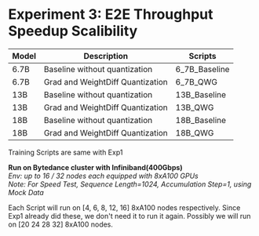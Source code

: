 # Experiment 3: E2E Throughput Speedup Scalibility

| Model | Description | Scripts |
| ----------- | ----------- | ----------- |
| 6.7B | Baseline without quantization | 6_7B_Baseline |
| 6.7B | Grad and WeightDiff Quantization | 6_7B_QWG |
| 13B | Baseline without quantization | 13B_Baseline |
| 13B | Grad and WeightDiff Quantization | 13B_QWG |
| 18B | Baseline without quantization | 18B_Baseline |
| 18B | Grad and WeightDiff Quantization | 18B_QWG |

Training Scripts are same with Exp1

**Run on Bytedance cluster with Infiniband(400Gbps)** \
*Env: up to 16 / 32 nodes each equipped with 8xA100 GPUs* \
*Note: For Speed Test, Sequence Length=1024, Accumulation Step=1, using Mock Data*

Each Script will run on [4, 6, 8, 12, 16] 8xA100 nodes respectively. Since Exp1 already did these, we don't need it to run it again.
Possibly we will run on [20 24 28 32] 8xA100 nodes.
